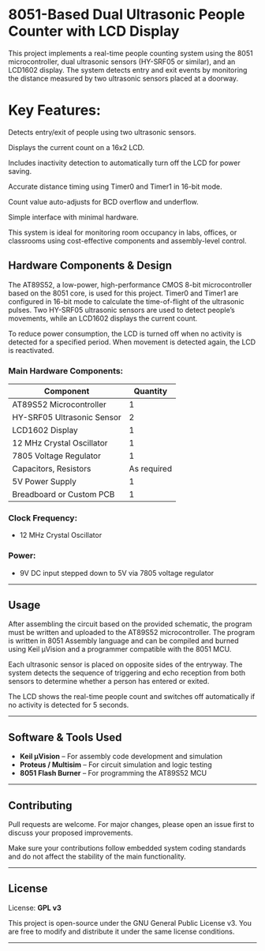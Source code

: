 # 8051-Based Dual Ultrasonic People Counter with LCD Display
This project implements a real-time people counting system using the 8051 microcontroller, dual ultrasonic sensors (HY-SRF05 or similar), and an LCD1602 display. The system detects entry and exit events by monitoring the distance measured by two ultrasonic sensors placed at a doorway.

# Key Features:

Detects entry/exit of people using two ultrasonic sensors.

Displays the current count on a 16x2 LCD.

Includes inactivity detection to automatically turn off the LCD for power saving.

Accurate distance timing using Timer0 and Timer1 in 16-bit mode.

Count value auto-adjusts for BCD overflow and underflow.

Simple interface with minimal hardware.

This system is ideal for monitoring room occupancy in labs, offices, or classrooms using cost-effective components and assembly-level control.
## Hardware Components & Design

The AT89S52, a low-power, high-performance CMOS 8-bit microcontroller based on the 8051 core, is used for this project. Timer0 and Timer1 are configured in 16-bit mode to calculate the time-of-flight of the ultrasonic pulses. Two HY-SRF05 ultrasonic sensors are used to detect people’s movements, while an LCD1602 displays the current count.

To reduce power consumption, the LCD is turned off when no activity is detected for a specified period. When movement is detected again, the LCD is reactivated.

### Main Hardware Components:

| Component                     | Quantity |
|-------------------------------|----------|
| AT89S52 Microcontroller       | 1        |
| HY-SRF05 Ultrasonic Sensor    | 2        |
| LCD1602 Display               | 1        |
| 12 MHz Crystal Oscillator| 1        |
| 7805 Voltage Regulator        | 1        |
| Capacitors, Resistors         | As required |
| 5V Power Supply               | 1        |
| Breadboard or Custom PCB      | 1        |

### Clock Frequency:
- 12 MHz Crystal Oscillator

### Power:
- 9V DC input stepped down to 5V via 7805 voltage regulator

---

## Usage

After assembling the circuit based on the provided schematic, the program must be written and uploaded to the AT89S52 microcontroller. The program is written in 8051 Assembly language and can be compiled and burned using Keil µVision and a programmer compatible with the 8051 MCU.

Each ultrasonic sensor is placed on opposite sides of the entryway. The system detects the sequence of triggering and echo reception from both sensors to determine whether a person has entered or exited.

The LCD shows the real-time people count and switches off automatically if no activity is detected for 5 seconds.

---

## Software & Tools Used

- **Keil µVision** – For assembly code development and simulation
- **Proteus / Multisim** – For circuit simulation and logic testing
- **8051 Flash Burner** – For programming the AT89S52 MCU
  
---

## Contributing

Pull requests are welcome. For major changes, please open an issue first to discuss your proposed improvements.

Make sure your contributions follow embedded system coding standards and do not affect the stability of the main functionality.

---

## License

License: **GPL v3**

This project is open-source under the GNU General Public License v3. You are free to modify and distribute it under the same license conditions.

---
